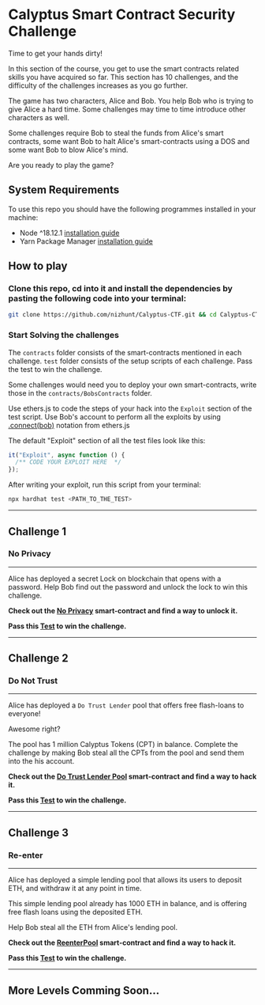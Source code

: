 # Calyptus Smart Contract Security Challenge

Time to get your hands dirty!

In this section of the course, you get to use the smart contracts related skills you have acquired so far. This section has 10 challenges, and the difficulty of the challenges increases as you go further.

The game has two characters, Alice and Bob. You help Bob who is trying to give Alice a hard time. Some challenges may time to time introduce other characters as well.

Some challenges require Bob to steal the funds from Alice's smart contracts, some want Bob to halt Alice's smart-contracts using a DOS and some want Bob to blow Alice's mind.

Are you ready to play the game?

## System Requirements

To use this repo you should have the following programmes installed in your machine:

- Node ^18.12.1 [installation guide](https://nodejs.dev/en/learn/how-to-install-nodejs/)
- Yarn Package Manager [installation guide](https://classic.yarnpkg.com/lang/en/docs/install)

## How to play

### Clone this repo, cd into it and install the dependencies by pasting the following code into your terminal:

```bash
git clone https://github.com/nizhunt/Calyptus-CTF.git && cd Calyptus-CTF && yarn install
```

### Start Solving the challenges

The `contracts` folder consists of the smart-contracts mentioned in each challenge. `test` folder consists of the setup scripts of each challenge. Pass the test to win the challenge.

Some challenges would need you to deploy your own smart-contracts, write those in the `contracts/BobsContracts` folder.

Use ethers.js to code the steps of your hack into the `Exploit` section of the test script. Use Bob's account to perform all the exploits by using [.connect(bob)](https://docs.ethers.io/v5/single-page/#/v5/api/contract/contract/-%23-Contract-connect) notation from ethers.js

The default "Exploit" section of all the test files look like this:

```js
it("Exploit", async function () {
  /** CODE YOUR EXPLOIT HERE  */
});
```

After writing your exploit, run this script from your terminal:

```bash
npx hardhat test <PATH_TO_THE_TEST>
```

---

## Challenge 1

### No Privacy

---

Alice has deployed a secret Lock on blockchain that opens with a password. Help Bob find out the password and unlock the lock to win this challenge.

**Check out the [No Privacy](contracts/NoPrivacy/AlicesLock.sol) smart-contract and find a way to unlock it.**

**Pass this [Test](test/no-privacy.js) to win the challenge.**

---

## Challenge 2

### Do Not Trust

---

Alice has deployed a `Do Trust Lender` pool that offers free flash-loans to everyone!

Awesome right?

The pool has 1 million Calyptus Tokens (CPT) in balance. Complete the challenge by making Bob steal all the CPTs from the pool and send them into the his account.

**Check out the [Do Trust Lender Pool](contracts/DoNotTrust/DoTrustLender.sol) smart-contract and find a way to hack it.**

**Pass this [Test](test/do-not-trust.js) to win the challenge.**

---

## Challenge 3

### Re-enter

---

Alice has deployed a simple lending pool that allows its users to deposit ETH, and withdraw it at any point in time.

This simple lending pool already has 1000 ETH in balance, and is offering free flash loans using the deposited ETH.

Help Bob steal all the ETH from Alice's lending pool.

**Check out the [ReenterPool](contracts/Reenter/Reenter.sol) smart-contract and find a way to hack it.**

**Pass this [Test](test/reenter.js) to win the challenge.**

---

## More Levels Comming Soon...
